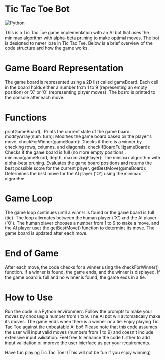 # Tic Tac Toe Bot

[![Python](https://img.shields.io/badge/Python-Algorithmic%20Solving-blue)](https://www.python.org)

This is a Tic Tac Toe game implementation with an AI bot that uses the minimax algorithm with alpha-beta pruning to make optimal moves. The bot is designed to never lose in Tic Tac Toe. Below is a brief overview of the code structure and how the game works.

# Game Board Representation
The game board is represented using a 2D list called gameBoard. Each cell in the board holds either a number from 1 to 9 (representing an empty position) or 'X' or 'O' (representing player moves). The board is printed to the console after each move.

# Functions
printGameBoard(): Prints the current state of the game board.
modifyArray(num, turn): Modifies the game board based on the player's move.
checkForWinner(gameBoard): Checks if there is a winner by checking rows, columns, and diagonals.
checkIfBoardFull(gameBoard): Checks if the game board is full (no more empty positions).
minimax(gameBoard, depth, maximizingPlayer): The minimax algorithm with alpha-beta pruning. Evaluates the game board positions and returns the best possible score for the current player.
getBestMove(gameBoard): Determines the best move for the AI player ('O') using the minimax algorithm.

# Game Loop
The game loop continues until a winner is found or the game board is full (tie). The loop alternates between the human player ('X') and the AI player ('O'). The human player chooses a number from 1 to 9 to make a move, and the AI player uses the getBestMove() function to determine its move. The game board is updated after each move.

# End of Game
After each move, the code checks for a winner using the checkForWinner() function. If a winner is found, the game ends, and the winner is displayed. If the game board is full and no winner is found, the game ends in a tie.

# How to Use
Run the code in a Python environment.
Follow the prompts to make your moves by choosing a number from 1 to 9.
The AI bot will automatically make its moves.
The game ends when there is a winner or a tie.
Enjoy playing Tic Tac Toe against the unbeatable AI bot!
Please note that this code assumes the user will input valid moves (numbers from 1 to 9) and doesn't include extensive input validation. Feel free to enhance the code further to add input validation or improve the user interface as per your requirements.

Have fun playing Tic Tac Toe! (This will not be fun if you enjoy winning)
